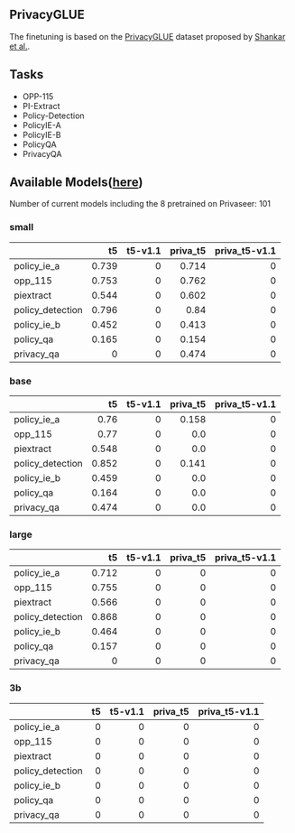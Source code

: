 ## PrivacyGLUE

The finetuning is based on the [PrivacyGLUE](https://github.com/infsys-lab/privacy-glue) dataset proposed by [Shankar et al.](https://www.mdpi.com/2076-3417/13/6/3701).


## Tasks

- OPP-115
- PI-Extract
- Policy-Detection
- PolicyIE-A
- PolicyIE-B
- PolicyQA
- PrivacyQA

## Available Models([here](https://huggingface.co/alzoubi36))


Number of current models including the 8 pretrained on Privaseer: 101

### small


|                   |    t5 |   t5-v1.1 |   priva_t5 |   priva_t5-v1.1 |
|:------------------|------:|----------:|-----------:|----------------:|
| policy\_ie\_a     | 0.739 |         0 |      0.714 |               0 |
| opp\_115          | 0.753 |         0 |      0.762 |               0 |
| piextract         | 0.544 |         0 |      0.602 |               0 |
| policy\_detection | 0.796 |         0 |      0.84  |               0 |
| policy\_ie\_b     | 0.452 |         0 |      0.413 |               0 |
| policy\_qa        | 0.165 |         0 |      0.154 |               0 |
| privacy\_qa       | 0     |         0 |      0.474 |               0 |
 

### base


|                   |    t5 |   t5-v1.1 | priva_t5 |   priva_t5-v1.1 |
|:------------------|------:|----------:|---------:|----------------:|
| policy\_ie\_a     | 0.76  |         0 |    0.158 |               0 |
| opp\_115          | 0.77  |         0 |      0.0 |               0 |
| piextract         | 0.548 |         0 |      0.0 |               0 |
| policy\_detection | 0.852 |         0 |    0.141 |               0 |
| policy\_ie\_b     | 0.459 |         0 |      0.0 |               0 |
| policy\_qa        | 0.164 |         0 |      0.0 |               0 |
| privacy\_qa       | 0.474 |         0 |      0.0 |               0 |
 

### large


|                   |    t5 |   t5-v1.1 |   priva_t5 |   priva_t5-v1.1 |
|:------------------|------:|----------:|-----------:|----------------:|
| policy\_ie\_a     | 0.712 |         0 |          0 |               0 |
| opp\_115          | 0.755 |         0 |          0 |               0 |
| piextract         | 0.566 |         0 |          0 |               0 |
| policy\_detection | 0.868 |         0 |          0 |               0 |
| policy\_ie\_b     | 0.464 |         0 |          0 |               0 |
| policy\_qa        | 0.157 |         0 |          0 |               0 |
| privacy\_qa       | 0     |         0 |          0 |               0 |
 

### 3b


|                   |   t5 |   t5-v1.1 |   priva_t5 |   priva_t5-v1.1 |
|:------------------|-----:|----------:|-----------:|----------------:|
| policy\_ie\_a     |    0 |         0 |          0 |               0 |
| opp\_115          |    0 |         0 |          0 |               0 |
| piextract         |    0 |         0 |          0 |               0 |
| policy\_detection |    0 |         0 |          0 |               0 |
| policy\_ie\_b     |    0 |         0 |          0 |               0 |
| policy\_qa        |    0 |         0 |          0 |               0 |
| privacy\_qa       |    0 |         0 |          0 |               0 |
 


